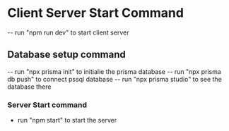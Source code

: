# Client Server Start Command

-- run "npm run dev" to start client server

## Database setup command

-- run "npx prisma init" to initialie the prisma database
-- run "npx prisma db push" to connect pssql database
-- run "npx prisma studio" to see the database there


### Server Start command

- run "npm start" to start the server